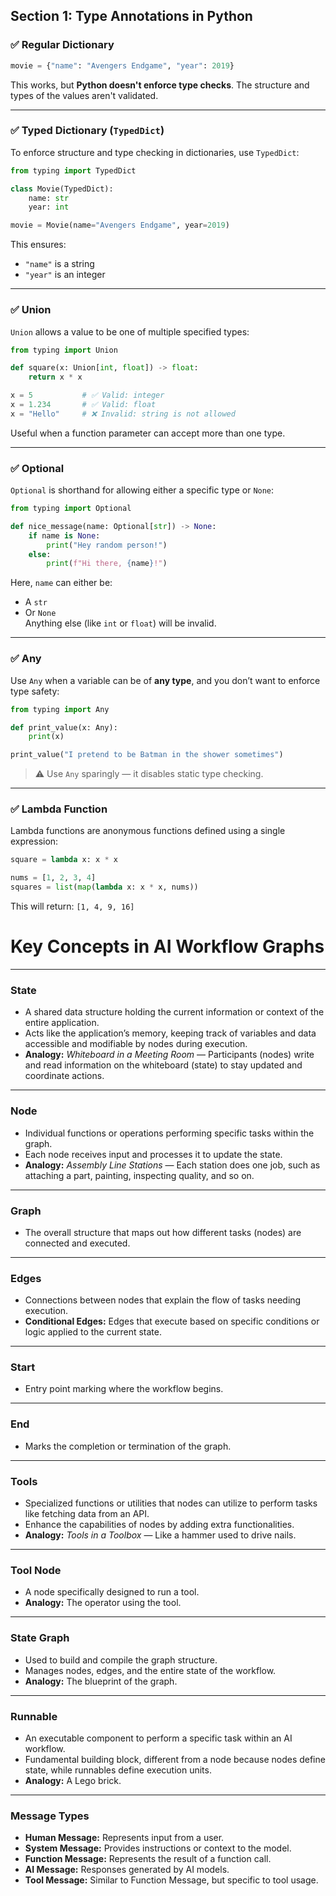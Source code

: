 
## Section 1: Type Annotations in Python

### ✅ Regular Dictionary

```python
movie = {"name": "Avengers Endgame", "year": 2019}
```

This works, but **Python doesn't enforce type checks**. The structure and types of the values aren't validated.

---

### ✅ Typed Dictionary (`TypedDict`)

To enforce structure and type checking in dictionaries, use `TypedDict`:

```python
from typing import TypedDict

class Movie(TypedDict):
    name: str
    year: int

movie = Movie(name="Avengers Endgame", year=2019)
```

This ensures:
- `"name"` is a string
- `"year"` is an integer

---

### ✅ Union

`Union` allows a value to be one of multiple specified types:

```python
from typing import Union

def square(x: Union[int, float]) -> float:
    return x * x

x = 5           # ✅ Valid: integer
x = 1.234       # ✅ Valid: float
x = "Hello"     # ❌ Invalid: string is not allowed
```

Useful when a function parameter can accept more than one type.

---

### ✅ Optional

`Optional` is shorthand for allowing either a specific type or `None`:

```python
from typing import Optional

def nice_message(name: Optional[str]) -> None:
    if name is None:
        print("Hey random person!")
    else:
        print(f"Hi there, {name}!")
```

Here, `name` can either be:
- A `str`
- Or `None`  
Anything else (like `int` or `float`) will be invalid.

---

### ✅ Any

Use `Any` when a variable can be of **any type**, and you don’t want to enforce type safety:

```python
from typing import Any

def print_value(x: Any):
    print(x)

print_value("I pretend to be Batman in the shower sometimes")
```

> ⚠️ Use `Any` sparingly — it disables static type checking.

---

### ✅ Lambda Function

Lambda functions are anonymous functions defined using a single expression:

```python
square = lambda x: x * x

nums = [1, 2, 3, 4]
squares = list(map(lambda x: x * x, nums))
```

This will return: `[1, 4, 9, 16]`



# Key Concepts in AI Workflow Graphs

---

### **State**  
- A shared data structure holding the current information or context of the entire application.  
- Acts like the application’s memory, keeping track of variables and data accessible and modifiable by nodes during execution.  
- **Analogy:** *Whiteboard in a Meeting Room* — Participants (nodes) write and read information on the whiteboard (state) to stay updated and coordinate actions.

---

### **Node**  
- Individual functions or operations performing specific tasks within the graph.  
- Each node receives input and processes it to update the state.  
- **Analogy:** *Assembly Line Stations* — Each station does one job, such as attaching a part, painting, inspecting quality, and so on.

---

### **Graph**  
- The overall structure that maps out how different tasks (nodes) are connected and executed.

---

### **Edges**  
- Connections between nodes that explain the flow of tasks needing execution.  
- **Conditional Edges:** Edges that execute based on specific conditions or logic applied to the current state.

---

### **Start**  
- Entry point marking where the workflow begins.

---

### **End**  
- Marks the completion or termination of the graph.

---

### **Tools**  
- Specialized functions or utilities that nodes can utilize to perform tasks like fetching data from an API.  
- Enhance the capabilities of nodes by adding extra functionalities.  
- **Analogy:** *Tools in a Toolbox* — Like a hammer used to drive nails.

---

### **Tool Node**  
- A node specifically designed to run a tool.  
- **Analogy:** The operator using the tool.

---

### **State Graph**  
- Used to build and compile the graph structure.  
- Manages nodes, edges, and the entire state of the workflow.  
- **Analogy:** The blueprint of the graph.

---

### **Runnable**  
- An executable component to perform a specific task within an AI workflow.  
- Fundamental building block, different from a node because nodes define state, while runnables define execution units.  
- **Analogy:** A Lego brick.

---

### **Message Types**  
- **Human Message:** Represents input from a user.  
- **System Message:** Provides instructions or context to the model.  
- **Function Message:** Represents the result of a function call.  
- **AI Message:** Responses generated by AI models.  
- **Tool Message:** Similar to Function Message, but specific to tool usage.
